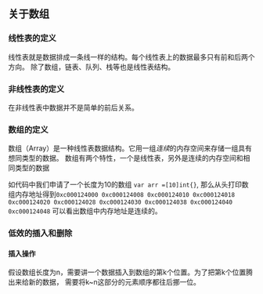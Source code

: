 ## 关于数组

### 线性表的定义
线性表就是数据排成一条线一样的结构。每个线性表上的数据最多只有前和后两个方向。
除了数组，链表、队列、栈等也是线性表结构。

### 非线性表的定义
在非线性表中数据并不是简单的前后关系。

### 数组的定义
数组（Array）是一种线性表数据结构。它用一组*连续*的内存空间来存储一组具有想同类型的数据。
数组有两个特性，一个是线性表，另外是连续的内存空间和相同类型的数据

如代码中我们申请了一个长度为10的数组 `var arr =[10]int{}`,
那么从头打印数组内存地址得到`0xc000124000 0xc000124008 0xc000124010 0xc000124018 0xc000124020 0xc000124028 0xc000124030 0xc000124038 0xc000124040 0xc000124048`
可以看出数组中内存地址是连续的。

### 低效的插入和删除
#### 插入操作
假设数组长度为n，需要讲一个数据插入到数组的第k个位置。为了把第k个位置腾出来给新的数据，
需要将k~n这部分的元素顺序都往后挪一位。